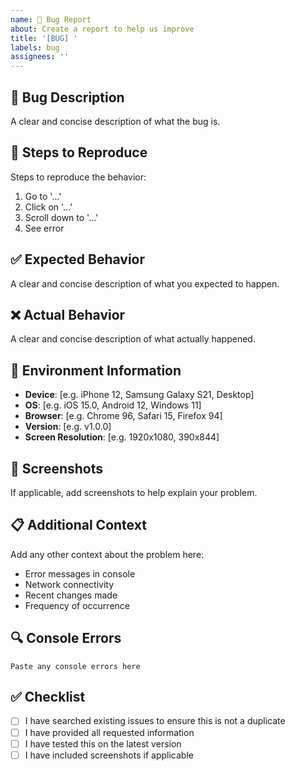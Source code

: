 ```yaml
---
name: 🐛 Bug Report
about: Create a report to help us improve
title: '[BUG] '
labels: bug
assignees: ''
---
```


## 🐛 Bug Description
A clear and concise description of what the bug is.

## 🔄 Steps to Reproduce
Steps to reproduce the behavior:
1. Go to '...'
2. Click on '...'
3. Scroll down to '...'
4. See error

## ✅ Expected Behavior
A clear and concise description of what you expected to happen.

## ❌ Actual Behavior
A clear and concise description of what actually happened.

## 📱 Environment Information
- **Device**: [e.g. iPhone 12, Samsung Galaxy S21, Desktop]
- **OS**: [e.g. iOS 15.0, Android 12, Windows 11]
- **Browser**: [e.g. Chrome 96, Safari 15, Firefox 94]
- **Version**: [e.g. v1.0.0]
- **Screen Resolution**: [e.g. 1920x1080, 390x844]

## 📸 Screenshots
If applicable, add screenshots to help explain your problem.

## 📋 Additional Context
Add any other context about the problem here:
- Error messages in console
- Network connectivity
- Recent changes made
- Frequency of occurrence

## 🔍 Console Errors
```
Paste any console errors here
```

## ✅ Checklist
- [ ] I have searched existing issues to ensure this is not a duplicate
- [ ] I have provided all requested information
- [ ] I have tested this on the latest version
- [ ] I have included screenshots if applicable